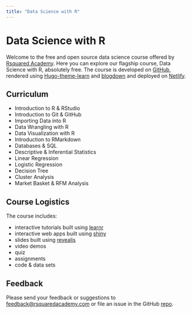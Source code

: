 ```yaml
---
title: "Data Science with R"
---
```


# Data Science with R

Welcome to the free and open source data science course offered by [Rsquared Academy](https://www.rsquaredacademy). Here you can
explore our flagship course, Data Science with R, absolutely free. The course is developed on 
[GitHub](https://www.github.com/rsquaredacademy.com/course), rendered using [Hugo-theme-learn](http://github.com/matcornic/hugo-theme-learn) and [blogdown](https://bookdown.org/yihui/blogdown/) and deployed on [Netlify](https://www.netlify.com/). 


## Curriculum

* Introduction to R & RStudio
* Introduction to Git & GitHub
* Importing Data into R
* Data Wrangling with R
* Data Visualization with R
* Introduction to RMarkdown
* Databases & SQL
* Descriptive & Inferential Statistics
* Linear Regression
* Logistic Regression
* Decision Tree
* Cluster Analysis
* Market Basket & RFM Analysis

## Course Logistics

The course includes:

- interactive tutorials built using [learnr](https://rstudio.github.io/learnr/index.html)
- interactive web apps built using [shiny](https://shiny.rstudio.com/)
- slides built using [revealjs](https://github.com/rstudio/revealjs)
- video demos
- quiz 
- assignments
- code & data sets

## Feedback

Please send your feedback or suggestions to feedback@rsquaredacademy.com or file an issue in the GitHub [repo](https://www.github.com/rsquaredacademy.com/course).
